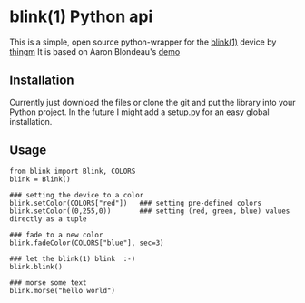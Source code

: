 blink(1) Python api
===================

This is a simple, open source python-wrapper for the [blink(1)](http://thingm.com/products/blink-1.html) device by [thingm](http://thingm.com/)
It is based on Aaron Blondeau's [demo](https://github.com/todbot/blink1/tree/master/python/blink1hid-demo.py)

Installation
-----------

Currently just download the files or clone the git and put the library into your Python project. In the future I might add a setup.py for an easy global installation.

Usage
-----
	
	from blink import Blink, COLORS
	blink = Blink()

	### setting the device to a color
	blink.setColor(COLORS["red"])	### setting pre-defined colors
	blink.setColor((0,255,0))		### setting (red, green, blue) values directly as a tuple

	### fade to a new color
	blink.fadeColor(COLORS["blue"], sec=3)

	### let the blink(1) blink  :-)
	blink.blink()

	### morse some text
	blink.morse("hello world")

    